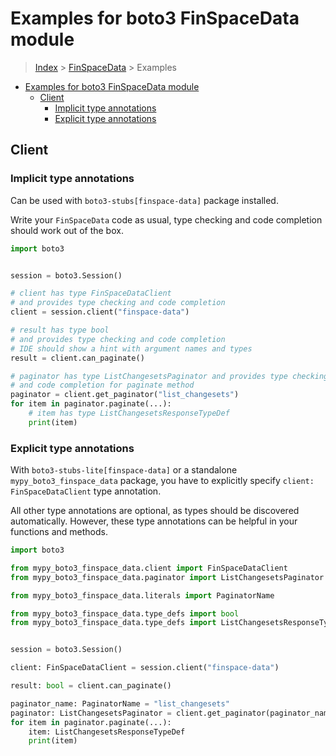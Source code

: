 <a id="examples-for-boto3-finspacedata-module"></a>

# Examples for boto3 FinSpaceData module

> [Index](../README.md) > [FinSpaceData](./README.md) > Examples

- [Examples for boto3 FinSpaceData module](#examples-for-boto3-finspacedata-module)
  - [Client](#client)
    - [Implicit type annotations](#implicit-type-annotations)
    - [Explicit type annotations](#explicit-type-annotations)

<a id="client"></a>

## Client

<a id="implicit-type-annotations"></a>

### Implicit type annotations

Can be used with `boto3-stubs[finspace-data]` package installed.

Write your `FinSpaceData` code as usual, type checking and code completion
should work out of the box.

```python
import boto3


session = boto3.Session()

# client has type FinSpaceDataClient
# and provides type checking and code completion
client = session.client("finspace-data")

# result has type bool
# and provides type checking and code completion
# IDE should show a hint with argument names and types
result = client.can_paginate()

# paginator has type ListChangesetsPaginator and provides type checking
# and code completion for paginate method
paginator = client.get_paginator("list_changesets")
for item in paginator.paginate(...):
    # item has type ListChangesetsResponseTypeDef
    print(item)
```

<a id="explicit-type-annotations"></a>

### Explicit type annotations

With `boto3-stubs-lite[finspace-data]` or a standalone
`mypy_boto3_finspace_data` package, you have to explicitly specify
`client: FinSpaceDataClient` type annotation.

All other type annotations are optional, as types should be discovered
automatically. However, these type annotations can be helpful in your functions
and methods.

```python
import boto3

from mypy_boto3_finspace_data.client import FinSpaceDataClient
from mypy_boto3_finspace_data.paginator import ListChangesetsPaginator

from mypy_boto3_finspace_data.literals import PaginatorName

from mypy_boto3_finspace_data.type_defs import bool
from mypy_boto3_finspace_data.type_defs import ListChangesetsResponseTypeDef


session = boto3.Session()

client: FinSpaceDataClient = session.client("finspace-data")

result: bool = client.can_paginate()

paginator_name: PaginatorName = "list_changesets"
paginator: ListChangesetsPaginator = client.get_paginator(paginator_name)
for item in paginator.paginate(...):
    item: ListChangesetsResponseTypeDef
    print(item)
```
